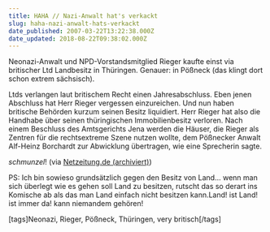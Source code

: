 ```yaml
---
title: HAHA // Nazi-Anwalt hat's verkackt
slug: haha-nazi-anwalt-hats-verkackt
date_published: 2007-03-22T13:22:38.000Z
date_updated: 2018-08-22T09:38:02.000Z
---
```


Neonazi-Anwalt und NPD-Vorstandsmitglied Rieger kaufte einst via britischer Ltd Landbesitz in Thüringen. Genauer: in Pößneck (das klingt dort schon extrem sächsisch).

Ltds verlangen laut britischem Recht einen Jahresabschluss. Eben jenen Abschluss hat Herr Rieger vergessen einzureichen. Und nun haben britische Behörden kurzum seinen Besitz liquidiert. Herr Rieger hat also die Handhabe über seinen thüringischen Immobilienbesitz verloren. Nach einem Beschluss des Amtsgerichts Jena werden die Häuser, die Rieger als Zentren für die rechtsextreme Szene nutzen wollte, dem Pößnecker Anwalt Alf-Heinz Borchardt zur Abwicklung übertragen, wie eine Sprecherin sagte. 

*schmunzel*! (via [Netzeitung.de (archiviert)](http://web.archive.org/web/20070325181104/http://www.netzeitung.de:80/deutschland/589210.html))

PS: Ich bin sowieso grundsätzlich gegen den Besitz von Land... wenn man sich überlegt wie es gehen soll Land zu besitzen, rutscht das so derart ins Komische ab als das man Land einfach nicht besitzen kann.Land! ist Land! ist immer da! kann niemandem gehören!

[tags]Neonazi, Rieger, Pößneck, Thüringen, very britisch[/tags]
